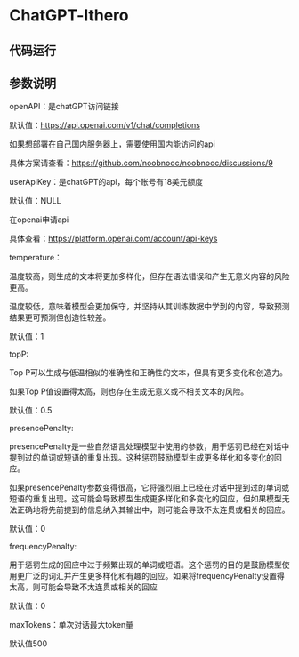# ChatGPT-lthero

## 代码运行







## 参数说明

openAPI：是chatGPT访问链接

默认值：https://api.openai.com/v1/chat/completions

如果想部署在自己国内服务器上，需要使用国内能访问的api

具体方案请查看：https://github.com/noobnooc/noobnooc/discussions/9



userApiKey：是chatGPT的api，每个账号有18美元额度

默认值：NULL

在openai申请api

具体查看：https://platform.openai.com/account/api-keys



temperature：

温度较高，则生成的文本将更加多样化，但存在语法错误和产生无意义内容的风险更高。

温度较低，意味着模型会更加保守，并坚持从其训练数据中学到的内容，导致预测结果更可预测但创造性较差。

默认值：1



topP:

Top P可以生成与低温相似的准确性和正确性的文本，但具有更多变化和创造力。

如果Top P值设置得太高，则也存在生成无意义或不相关文本的风险。

默认值：0.5



presencePenalty:

presencePenalty是一些自然语言处理模型中使用的参数，用于惩罚已经在对话中提到过的单词或短语的重复出现。这种惩罚鼓励模型生成更多样化和多变化的回应。

如果presencePenalty参数变得很高，它将强烈阻止已经在对话中提到过的单词或短语的重复出现。这可能会导致模型生成更多样化和多变化的回应，但如果模型无法正确地将先前提到的信息纳入其输出中，则可能会导致不太连贯或相关的回应。

默认值：0



frequencyPenalty:

用于惩罚生成的回应中过于频繁出现的单词或短语。这个惩罚的目的是鼓励模型使用更广泛的词汇并产生更多样化和有趣的回应。如果将frequencyPenalty设置得太高，则可能会导致不太连贯或相关的回应

默认值：0



maxTokens：单次对话最大token量

默认值500
